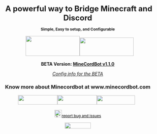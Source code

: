 
<p align = "center"><span style="font-size: 24px;">&nbsp;<strong>A powerful way to&nbsp;Bridge Minecraft and Discord</strong></span></p>
<p align = "center"><span style="font-size: 12px;"><b>Simple, Easy to setup, and Configurable</b></span></p>
<p align = "center">&nbsp; &nbsp;<a href="https://github.com/CyR1en/MineCordBot"><img src="http://developersnation.info/wp-content/uploads/2016/04/GitHub-Banner-Developers-Nation.png" alt="" width="170" height="63" /></a><a href="https://discord.gg/rEK5XmV"><img src="https://discordapp.com/assets/fc0b01fe10a0b8c602fb0106d8189d9b.png" alt="" width="170" height="58" /></a></p>
<p align= "center"><b>BETA&nbsp;Version: <a href="https://dev.bukkit.org/projects/minecordbot-bukkit/files/2383978">MineCordBot v1.1.0</a></b></p>
<p align= "center"><span style="text-decoration: underline;"><em><a href="https://dev.bukkit.org/projects/minecordbot-bukkit/pages/installation/mcb-v1-config">Config info for the BETA</a></em></span></p>
<h3 align= "center">Know more about Minecordbot at www.minecordbot.com</h3>
<p align= "center"><span style="text-decoration: underline;"><em><a title="i" href="https://minecordbot.com/installation/"><img src="https://lh3.googleusercontent.com/KgATtmS9q1GO4OGW9boqe9_lgDLTOMXUorx07LyQ1giqe8LlC9hFkHgmmK04O8-MGF2hZ7E0iBumLVpuEh1GfdFM-KXATRt0B1CahuOl5nKOKdnCloK3-jDaK_hKJc2C-MELF9qxX_qDfhW5I-bZ8hE3SOgp_RSaGyVtl7vWe2zXfevZgjlqjrXf54mDcKtBgvf4HPgc4u8TPhjjBtN9L14x59v1onhR14LwdFwVYEE0LnHuDMnW9kqPJSm3FpLUv4OmfW9peeD5Y5EO0N_4ABCO3DjWvZaJRoc3s40-eLKseWpYWfcuX3gYRlWmt0fN-jqFzH2oXdYr4EgiNkpaAfEWBNCSnOV9-LtRx9Jb_y6Wza44Sqk2pMA-hCkUTc_-GNUTaDFaIhHa_vbCIeaAsvyvb8CDF9HgVzZgbUFcqdMOVv0XeiwclqUK9ZqLWE0oF9EFMHy-aOfVJ9eblag8nR_BOaJ0np90DW8cNA7rCO50a19_Y7OHasnBeOhc-rIaawEW3AYt5o6yE2Jo02sbNQaUhcFXGXgL8JqljP3mqP_w7qryl7cajdrQ4277WzpYbH0GdCuMiUJ2PAUr5ErtrKEAy65omBK9nJ-QncAkdmgm4ba9KAoM=w190-h46-no" alt="" width="124" height="30" /></a><a title="cfg" href="https://minecordbot.com/configuration/"><img src="https://lh3.googleusercontent.com/m5ltYrlDr12GCxoy5CdreXcjIWx5QMDevF2gyvaF-luaUScPA4_2Xat3qpqg81sz3RUNKrQ4UOjZS7YfC7qqSFWgtGCcJKGIB0vhvc668Z3jxPcVEElKiD4cJ6SltTrzDPhptPd_pC1_1bPQrjaRn0IpHwhfxY-jIvimy8W_w86RLaBHKjWtgkRrJlmCBY6EghnECvMBOIDMd8KwRxD5pFRJbHqAvl_pFkuJVMHi-kmf6DyccKEX7W8y5UVy4GhHkfqTv-fDM9mts6b71eI8vRSP-8LGOpedfLpnML9iViUtXOPRdK2EAbpGMWxNvUnkE5B38226z7mggUbv1lxdz745kKLKBMoSNn5TPGScEcD-XTrVt_2iYNYulRRrMoeXqLiMQkYXTzskZGmOtjTjqAJ8cdcSH3u8flGrdiHqpcpDynXpSjsCxzkOQwVLbtbb-zzdAT_iWu5JNH7CN7pNzNBj2YLkmDJWhvvMAtknFHhHMpqz5nyyXd9eiGsJcprkQc74_zi3jhPrQAliqC5Nyl5En1fykMuXkdfW7e824WilUXZj1xVGYJbcoNCOXWb4o3ChjNxp9_ZJht5lx_DTd13nE3YVIpokxbK7VP9r3R25zN9QRkU1=w190-h46-no" alt="" width="124" height="30" /></a><a title="c" href="https://minecordbot.com/commands/"><img src="https://lh3.googleusercontent.com/lJX-Lf8e-KNcqlCoJndSa9blfMOjI57TH9_TEMYW0RYlroocJzfXzYklfzxaAUHUFdvb8Y2E6m9djNC5wojYF52gYFUPG5uP3wJRJoqPm0H8uSkCBweWPFq8lEUKKawKtU9P8I5KMtOMs9cLr88uOxsgAWZpTGEJ7wV60xVzYpeQWS_2f-J9gG-JRe_KK-isv1qVqWomXFjY2CfN4owl2f7JPd3tH-JDCl0fVQaoFbrvheZAd5SB33M_uEP9nhzYSqQioCwY4qlUCuRorS5w3kXkefv2Sz9AYoVD4zT4g0NSX54qGcu3yxWnsvWQNigb-HMNOdYp17Sh2xSCAzJVHV58tlxdrD-8pJvMM1ZG5eIht-wc5O30gjbaPjI5RutAsFzl_g9IPHGZ8HTi-6ACvtUUytnVF-i0FHVHkA0EJWE-LpkO1i2nuETNZDKdRNITUa9UYAzcikPB30BwIXGRUIVVcmyK9bWfg0zfWD7qmq5gEBq_g01h4e-OKVWoIc8MN5BkjrxT8rM__eXUbjYGOGM8ifpmEzLZhcJddWRR8CCRM2DQsNNv2bBN_0-HtQI13X9kscWGwNKkWFcFhpu2HQox547e_ouevthRbiaZu6PquLAVXO8d=w190-h46-no" alt="" width="120" height="29" /></a></em></span>&nbsp;&nbsp;</p>
<p align= "center"><a title="RandI" href="https://dev.bukkit.org/projects/minecordbot-bukkit/issues/create"><em><img src="http://www.shackbox.net/wp-content/uploads/2014/01/Debug-Bug-icon.png" alt="Report Bug or Issues" width="23" height="23" /></em></a><span style="text-decoration: underline;"><span style="color: #000000;"><a style="color: #000000;" title="RandI" href="https://dev.bukkit.org/projects/minecordbot-bukkit/issues/create"><span style="font-size: 12px;">report bug and issues</span></a></span></span></p>
<p align= "center"><a href="https://www.paypal.com/cgi-bin/webscr?return=https://dev.bukkit.org/projects/minecordbot-bukkit?gameCategorySlug=bukkit-plugins&amp;projectID=101682&amp;cn=Add+special+instructions+to+the+addon+author()&amp;business=ebacurio%40gmail.com&amp;bn=PP-DonationsBF:btn_donateCC_LG.gif:NonHosted&amp;cancel_return=https://dev.bukkit.org/projects/minecordbot-bukkit?gameCategorySlug=bukkit-plugins&amp;projectID=101682&amp;lc=US&amp;item_name=MineCordBot+(from+bukkit.org)&amp;cmd=_donations&amp;rm=1&amp;no_shipping=1&amp;currency_code=USD"><span style="text-decoration: underline;"><span style="color: #000000;"><span style="font-size: 12px;"><img src="http://nyc4a.org/file/PaypalDonateButton.jpg" alt="" width="82" height="19" /></span></span></span></a></p>
<p align= "center">&nbsp;</p>
